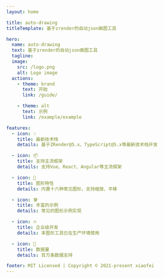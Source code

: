 ```yaml
---
layout: home

title: auto-drawing
titleTemplate: 基于zrender的自动json画图工具

hero:
  name: auto-drawing
  text: 基于zrender的自动json画图工具
  tagline:
  image:
    src: /logo.png
    alt: Logo image
  actions:
    - theme: brand
      text: 开始
      link: /guide/

    - theme: alt
      text: 示例
      link: /example/example

features:
  - icon: 💡
    title: 最新技术栈
    details: 基于ZRender@5.x、TypeScript@5.x等最新技术栈开发

  - icon: 📦
    title: 支持主流框架
    details: 支持Vue、React、Angular等主流框架

  - icon: 🔩
    title: 图形特性
    details: 内置十六种常见图形，支持缩放、平移

  - icon: 🛠️
    title: 丰富的示例
    details: 常见的图形示例实现

  - icon: 🔥
    title: 企业级开发
    details: 本图形工具已在生产环境使用

  - icon: 💏
    title: 数据量
    details: 百万条数据支持

footer: MIT Licensed | Copyright © 2021-present xiaofei
---
```


